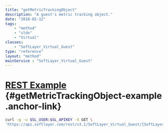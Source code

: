 ```yaml
---
title: "getMetricTrackingObject"
description: "A guest's metric tracking object."
date: "2018-02-12"
tags:
    - "method"
    - "sldn"
    - "Virtual"
classes:
    - "SoftLayer_Virtual_Guest"
type: "reference"
layout: "method"
mainService : "SoftLayer_Virtual_Guest"
---
```


# [REST Example](#getMetricTrackingObject-example) <a href="/article/rest/"><i class="fas fa-question"></i></a> {#getMetricTrackingObject-example .anchor-link} 
```bash
curl -g -u $SL_USER:$SL_APIKEY -X GET \
'https://api.softlayer.com/rest/v3.1/SoftLayer_Virtual_Guest/{SoftLayer_Virtual_GuestID}/getMetricTrackingObject'
```

